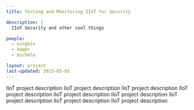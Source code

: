 ```yaml
---
title: Testing and Monitoring IIoT for Security

description: |
  IIoT Security and other cool things

people:
  - xingbin
  - baqer
  - michele

layout: project
last-updated: 2015-05-05
---
```


IIoT project description IIoT project description IIoT project description IIoT project description IIoT project description IIoT project description IIoT project description IIoT project description IIoT project description